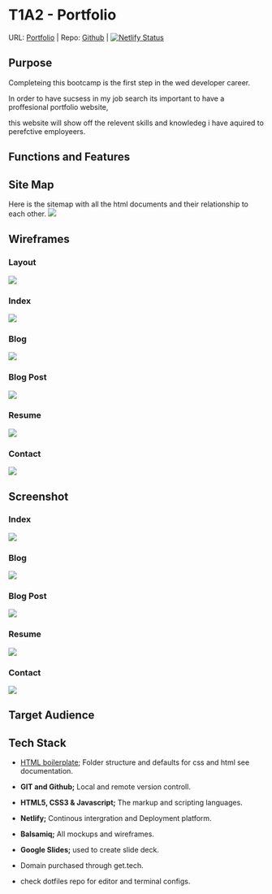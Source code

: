 # T1A2 - Portfolio
URL: [Portfolio](https://www.paynelessdev.tech) | Repo: [Github](https://github.com/PayneLessDev/portfolio) | [![Netlify Status](https://api.netlify.com/api/v1/badges/72d99ff2-d9fb-4c4f-8555-b8b374aa6b51/deploy-status)](https://app.netlify.com/sites/optimistic-varahamihira-178b69/deploys)

## Purpose

Completeing this bootcamp is the first step in the wed developer career.

In order to have sucsess in my job search its important to have a proffesional portfolio website,

this website will show off the relevent skills and knowledeg i have aquired to perefctive employeers.

## Functions and Features


## Site Map
Here is the sitemap with all the html documents and their relationship to each other.
![](docs/img/Sitemap.png)

## Wireframes
### Layout
![](docs/img/layout.png)
### Index
![](docs/img/index.png)
### Blog
![](docs/img/blog.png)
### Blog Post
![](docs/img/post.png)
### Resume
![](docs/img/resume.png)
### Contact
![](docs/img/contact.png)

## Screenshot
### Index
![](docs/img/indexss.png)
### Blog
![](docs/img/blogss.png)
### Blog Post
![](docs/img/postss.png)
### Resume
![](docs/img/resumess.png)
### Contact
![](docs/img/contactss.png)

## Target Audience

## Tech Stack
* [HTML boilerplate](https://html5boilerplate.com); Folder structure and defaults for css and html see documentation.

* **GIT and Github;** Local and remote version controll.

* **HTML5, CSS3 & Javascript;** The markup and scripting languages.

* **Netlify;** Continous intergration and Deployment platform.

* **Balsamiq;** All mockups and wireframes.

* **Google Slides;** used to create slide deck.

* Domain purchased through get.tech.

* check dotfiles repo for editor and terminal configs.
